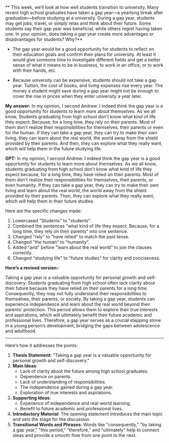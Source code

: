 ** This week, we’ll look at how well students transition to university. Many recent high school graduates have taken a gap year—a yearlong break after graduation—before studying at a university. During a gap year, students may get jobs, travel, or simply relax and think about their future. Some students say their gap year was beneficial, while others regret having taken one. In your opinion, does taking a gap year create more advantages or disadvantages for students? Why?**

 - The gap year would be a good opportunity for students to reflect on their education goals and confirm their plans for university. At least it would give someone time to investigate different fields and get a better sense of what it means to be in business, to work in an office, or to work with their hands, etc.

 - Because university can be expensive, students should not take a gap year. Tuition, the cost of books, and living expenses rise every year. The money a student might save during a gap year might not be enough to cover the rise in prices when they enter university a year later.

**My answer:** In my opinion, I second Andrew. I indeed think the gap year is a good opportunity for students to learn more about themselves. As we all know, Students graduating from high school don't know what kind of life they expect. Because, for a long time, they rely on their parents. Most of them don't realize their responsibilities for themselves, their parents or even for the human. If they can take a gap year, they can try to make their own living, they can learn about the real world, the world away from the shield provided by their parents. And then, they can explore what they really want, which will help them in the future studying life.

**GPT:** In my opinion, I second Andrew. I indeed think the gap year is a good opportunity for students to learn more about themselves. As we all know, students graduating from high school don't know what kind of life they expect because, for a long time, they have relied on their parents. Most of them don't realize their responsibilities for themselves, their parents, or even humanity. If they can take a gap year, they can try to make their own living and learn about the real world, the world away from the shield provided by their parents. Then, they can explore what they really want, which will help them in their future studies.

Here are the specific changes made:
1. Lowercased "Students" to "students".
2. Combined the sentences "what kind of life they expect. Because, for a long time, they rely on their parents" into one sentence.
3. Changed "rely" to "have relied" to match the past tense.
4. Changed "the human" to "humanity".
5. Added "and" before "learn about the real world" to join the clauses correctly.
6. Changed "studying life" to "future studies" for clarity and conciseness.

**Here’s a revised version:**:

Taking a gap year is a valuable opportunity for personal growth and self-discovery. Students graduating from high school often lack clarity about their future because they have relied on their parents for a long time. Consequently, they may not fully understand their responsibilities to themselves, their parents, or society. By taking a gap year, students can experience independence and learn about the real world beyond their parents' protection. This period allows them to explore their true interests and aspirations, which will ultimately benefit their future academic and professional lives. Therefore, a gap year serves as a crucial stepping stone in a young person’s development, bridging the gaps between adolescence and adulthood.

---

Here’s how it addresses the points:

1. **Thesis Statement**: "Taking a gap year is a valuable opportunity for personal growth and self-discovery."
2. **Main Ideas**: 
   - Lack of clarity about the future among high school graduates.
   - Dependence on parents.
   - Lack of understanding of responsibilities.
   - The independence gained during a gap year.
   - Exploration of true interests and aspirations.
3. **Supporting Ideas**: 
   - Experience of independence and real-world learning.
   - Benefit to future academic and professional lives.
4. **Introductory Material**: The opening statement introduces the main topic and sets the stage for the discussion.
5. **Transitional Words and Phrases**: Words like "consequently," "by taking a gap year," "this period," "therefore," and "ultimately" help to connect ideas and provide a smooth flow from one point to the next.
